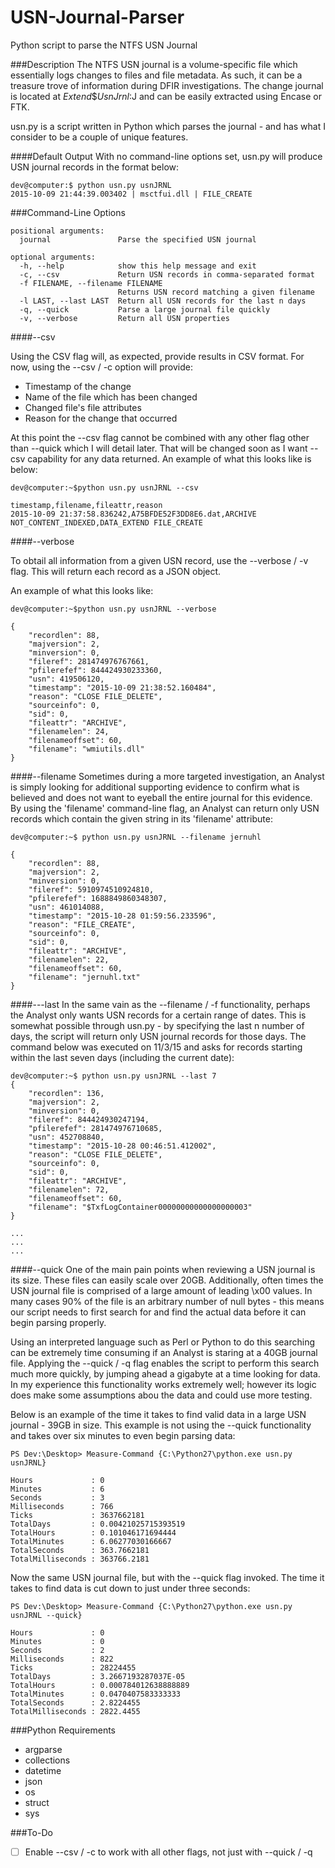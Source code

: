 # USN-Journal-Parser
Python script to parse the NTFS USN Journal

###Description
The NTFS USN journal is a volume-specific file which essentially logs changes to files and file metadata. As such, it can be a treasure trove of information during DFIR investigations. The change journal is located at $Extend\$UsnJrnl:$J and can be easily extracted using Encase or FTK.

usn.py is a script written in Python which parses the journal - and has what I consider to be a couple of unique features.

####Default Output
With no command-line options set, usn.py will produce USN journal records in the format below:

```
dev@computer:$ python usn.py usnJRNL
2015-10-09 21:44:39.003402 | msctfui.dll | FILE_CREATE
```

###Command-Line Options

```
positional arguments:
  journal               Parse the specified USN journal

optional arguments:
  -h, --help            show this help message and exit
  -c, --csv             Return USN records in comma-separated format
  -f FILENAME, --filename FILENAME
                        Returns USN record matching a given filename
  -l LAST, --last LAST  Return all USN records for the last n days
  -q, --quick           Parse a large journal file quickly
  -v, --verbose         Return all USN properties
```

####--csv

Using the CSV flag will, as expected, provide results in CSV format. For now, using the --csv / -c option will provide:

* Timestamp of the change
* Name of the file which has been changed
* Changed file's file attributes
* Reason for the change that occurred

At this point the --csv flag cannot be combined with any other flag other than --quick which I will detail later. That will be changed soon as I want --csv capability for any data returned. An example of what this looks like is below:

```
dev@computer:~$python usn.py usnJRNL --csv

timestamp,filename,fileattr,reason
2015-10-09 21:37:58.836242,A75BFDE52F3DD8E6.dat,ARCHIVE NOT_CONTENT_INDEXED,DATA_EXTEND FILE_CREATE
```

####--verbose

To obtail all information from a given USN record, use the --verbose / -v flag. This will return each record as a JSON object.

An example of what this looks like:

```
dev@computer:~$python usn.py usnJRNL --verbose

{
    "recordlen": 88, 
    "majversion": 2, 
    "minversion": 0, 
    "fileref": 281474976767661, 
    "pfilerefef": 844424930233360, 
    "usn": 419506120, 
    "timestamp": "2015-10-09 21:38:52.160484", 
    "reason": "CLOSE FILE_DELETE", 
    "sourceinfo": 0, 
    "sid": 0, 
    "fileattr": "ARCHIVE", 
    "filenamelen": 24, 
    "filenameoffset": 60, 
    "filename": "wmiutils.dll"
}
```

####--filename
Sometimes during a more targeted investigation, an Analyst is simply looking for additional supporting evidence to confirm what is believed and does not want to eyeball the entire journal for this evidence. By using the 'filename' command-line flag, an Analyst can return only USN records which contain the given string in its 'filename' attribute:

```
dev@computer:~$ python usn.py usnJRNL --filename jernuhl

{
    "recordlen": 88, 
    "majversion": 2, 
    "minversion": 0, 
    "fileref": 5910974510924810, 
    "pfilerefef": 1688849860348307, 
    "usn": 461014088, 
    "timestamp": "2015-10-28 01:59:56.233596", 
    "reason": "FILE_CREATE", 
    "sourceinfo": 0, 
    "sid": 0, 
    "fileattr": "ARCHIVE", 
    "filenamelen": 22, 
    "filenameoffset": 60, 
    "filename": "jernuhl.txt"
}
```

####---last
In the same vain as the --filename / -f functionality, perhaps the Analyst only wants USN records for a certain range of dates. This is somewhat possible through usn.py - by specifying the last n number of days, the script will return only USN journal records for those days. The command below was executed on 11/3/15 and asks for records starting within the last seven days (including the current date):

```
dev@computer:~$ python usn.py usnJRNL --last 7
{
    "recordlen": 136, 
    "majversion": 2, 
    "minversion": 0, 
    "fileref": 844424930247194, 
    "pfilerefef": 281474976710685, 
    "usn": 452708840, 
    "timestamp": "2015-10-28 00:46:51.412002", 
    "reason": "CLOSE FILE_DELETE", 
    "sourceinfo": 0, 
    "sid": 0, 
    "fileattr": "ARCHIVE", 
    "filenamelen": 72, 
    "filenameoffset": 60, 
    "filename": "$TxfLogContainer00000000000000000003"
}

...
...
...
```

####--quick
One of the main pain points when reviewing a USN journal is its size. These files can easily scale over 20GB. Additionally, often times the USN journal file is comprised of a large amount of leading \x00 values. In many cases 90% of the file is an arbitrary number of null bytes - this means our script needs to first search for and find the actual data before it can begin parsing properly.

Using an interpreted language such as Perl or Python to do this searching can be extremely time consuming if an Analyst is staring at a 40GB journal file. Applying the --quick / -q flag enables the script to perform this search much more quickly, by jumping ahead a gigabyte at a time looking for data. In my experience this functionality works extremely well; however its logic does make some assumptions abou the data and could use more testing.

Below is an example of the time it takes to find valid data in a large USN journal - 39GB in size. This example is not using the --quick functionality and takes over six minutes to even begin parsing data:

```
PS Dev:\Desktop> Measure-Command {C:\Python27\python.exe usn.py usnJRNL}

Hours             : 0
Minutes           : 6
Seconds           : 3
Milliseconds      : 766
Ticks             : 3637662181
TotalDays         : 0.00421025715393519
TotalHours        : 0.101046171694444
TotalMinutes      : 6.06277030166667
TotalSeconds      : 363.7662181
TotalMilliseconds : 363766.2181
```

Now the same USN journal file, but with the --quick flag invoked. The time it takes to find data is cut down to just under three seconds:

```
PS Dev:\Desktop> Measure-Command {C:\Python27\python.exe usn.py usnJRNL --quick}

Hours             : 0
Minutes           : 0
Seconds           : 2
Milliseconds      : 822
Ticks             : 28224455
TotalDays         : 3.2667193287037E-05
TotalHours        : 0.000784012638888889
TotalMinutes      : 0.0470407583333333
TotalSeconds      : 2.8224455
TotalMilliseconds : 2822.4455
```

###Python Requirements

* argparse
* collections
* datetime
* json
* os
* struct
* sys

###To-Do

- [ ] Enable --csv / -c to work with all other flags, not just with --quick / -q
